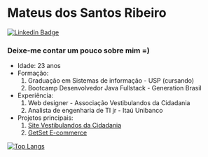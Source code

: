 # Mateus dos Santos Ribeiro

[![Linkedin Badge](https://img.shields.io/badge/linkedin-%230077B5.svg?&style=for-the-badge&logo=linkedin&logoColor=white&link=https://www.linkedin.com/in/mateus-ribeiro-b104a9120/)](https://www.linkedin.com/in/mateus-ribeiro-b104a9120/)



### Deixe-me contar um pouco sobre mim =)
* Idade: 23 anos
* Formação: 
    1. Graduação em Sistemas de informação - USP (cursando)
    2. Bootcamp Desenvolvedor Java Fullstack - Generation Brasil
* Experiência: 
    1. Web designer - Associação Vestibulandos da Cidadania
    2. Analista de engenharia de TI jr - Itaú Unibanco
* Projetos principais:
    1. [Site Vestibulandos da Cidadania](https://www.vestibulandosdacidadania.org/)
    2. [GetSet E-commerce](https://thegetset.herokuapp.com/)

[![Top Langs](https://github-readme-stats.vercel.app/api/top-langs/?username=MateusBCC020&layout=compact)](https://github.com/MateusBCC020)

